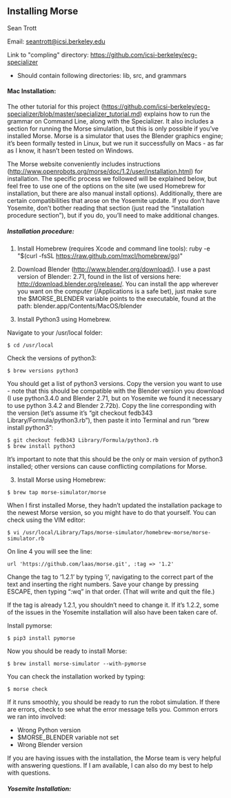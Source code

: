 ## **Installing Morse**

Sean Trott 

Email: <seantrott@icsi.berkeley.edu>

Link to "compling" directory: <https://github.com/icsi-berkeley/ecg-specializer>

* Should contain following directories: lib, src, and grammars


#### Mac Installation:

The other tutorial for this project (https://github.com/icsi-berkeley/ecg-specializer/blob/master/specializer_tutorial.md) explains how to run the grammar on Command Line, along with the Specializer. It also includes a section for running the Morse simulation, but this is only possible if you’ve installed Morse. Morse is a simulator that uses the Blender graphics engine; it’s been formally tested in Linux, but we run it successfully on Macs - as far as I know, it hasn’t been tested on Windows.

The Morse website conveniently includes instructions (http://www.openrobots.org/morse/doc/1.2/user/installation.html) for installation. The specific process we followed will be explained below, but feel free to use one of the options on the site (we used Homebrew for installation, but there are also manual install options). Additionally, there are certain compatibilities that arose on the Yosemite update. If you don’t have Yosemite, don’t bother reading that section (just read the “installation procedure section”), but if you do, you’ll need to make additional changes.

##### Installation procedure:
1) Install Homebrew (requires Xcode and command line tools): ruby -e "$(curl -fsSL https://raw.github.com/mxcl/homebrew/go)"

2) Download Blender (http://www.blender.org/download/). I use a past version of Blender: 2.71, found in the list of versions here: http://download.blender.org/release/. You can install the app wherever you want on the computer (/Applications is a safe bet), just make sure the $MORSE_BLENDER variable points to the executable, found at the path: blender.app/Contents/MacOS/blender

3) Install Python3 using Homebrew. 

Navigate to your /usr/local folder:

```
$ cd /usr/local
```

Check the versions of python3:

```
$ brew versions python3
```

You should get a list of python3 versions. Copy the version you want to use - note that this should be compatible with the Blender version you download (I use python3.4.0 and Blender 2.71, but on Yosemite we found it necessary to use python 3.4.2 and Blender 2.72b). Copy the line corresponding with the version (let’s assume it’s “git checkout fedb343 Library/Formula/python3.rb”), then paste it into Terminal and run “brew install python3”: 

```
$ git checkout fedb343 Library/Formula/python3.rb
$ brew install python3
```

It’s important to note that this should be the only or main version of python3 installed; other versions can cause conflicting compilations for Morse.

3) Install Morse using Homebrew:

```
$ brew tap morse-simulator/morse
```

When I first installed Morse, they hadn’t updated the installation package to the newest Morse version, so you might have to do that yourself. You can check using the VIM editor:

```
$ vi /usr/local/Library/Taps/morse-simulator/homebrew-morse/morse-simulator.rb
```

On line 4 you will see the line:
```
url 'https://github.com/laas/morse.git', :tag => '1.2'
```
Change the tag to ‘1.2.1’ by typing ‘i’, navigating to the correct part of the text and inserting the right numbers. Save your change by pressing ESCAPE, then typing “:wq” in that order. (That will write and quit the file.)

If the tag is already 1.2.1, you shouldn’t need to change it. If it’s 1.2.2, some of the issues in the Yosemite installation will also have been taken care of.

Install pymorse:
```
$ pip3 install pymorse
```

Now you should be ready to install Morse:

```
$ brew install morse-simulator --with-pymorse
```

You can check the installation worked by typing:
```
$ morse check
```

If it runs smoothly, you should be ready to run the robot simulation. If there are errors, check to see what the error message tells you. Common errors we ran into involved:
* Wrong Python version
* $MORSE_BLENDER variable not set
* Wrong Blender version

If you are having issues with the installation, the Morse team is very helpful with answering questions. If I am available, I can also do my best to help with questions.

##### Yosemite Installation:


